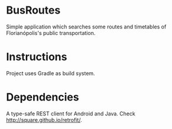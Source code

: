 ﻿BusRoutes
=========

Simple application which searches some routes and timetables of Florianópolis's public transportation.

Instructions
============

Project uses Gradle as build system.

Dependencies
============

A type-safe REST client for Android and Java. Check http://square.github.io/retrofit/.
